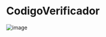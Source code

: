 # CodigoVerificador

![image](https://github.com/danielgozme/CodigoVerificador/assets/131487009/e397065f-a004-4dca-81d1-f0f753165c24)
